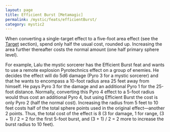```yaml
---
layout: page
title: Efficient Burst [Metamagic]
permalink: /mystic/feats/efficientBurst/
category: mystic2
---
```

When converting a single-target effect to a five-foot area effect (see
the [Target](/mystic/basics/target) section), spend only half the usual
cost, rounded up. Increasing the area further thereafter costs the
normal amount (one half primary sphere level).

For example, Lalu the mystic sorcerer has the Efficient Burst feat and
wants to use a remote explosion Pyrotechnics effect on a group of
enemies. He decides the effect will do 5d6 damage (Pyro 3 for a mystic
sorcerer) and that he wants to encompass a 10-foot radius area 25 feet
away from himself. He pays Pyro 3 for the damage and an additional Pyro
1 for the 25-foot distance. Normally, converting this Pyro 4 effect to a
5-foot radius would thus cost an additional Pyro 4, but using Efficient
Burst the cost is only Pyro 2 (half the normal cost). Increasing the
radius from 5 feet to 10 feet costs half of the total sphere points used
in the original effect—another 2 points. Thus, the total cost of the
effect is 8 (3 for damage, 1 for range, (3 + 1) / 2 = 2 for the first
5-foot burst, and (3 + 1) / 2 = 2 more to increase the burst radius to
10 feet).
